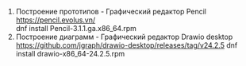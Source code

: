 1.	Построение прототипов - Графический редактор Pencil https://pencil.evolus.vn/   
dnf install Pencil-3.1.1.ga.x86_64.rpm 
2.	Построение диаграмм - Графический редактор	Drawio desktop https://github.com/jgraph/drawio-desktop/releases/tag/v24.2.5 
dnf install drawio-x86_64-24.2.5.rpm
